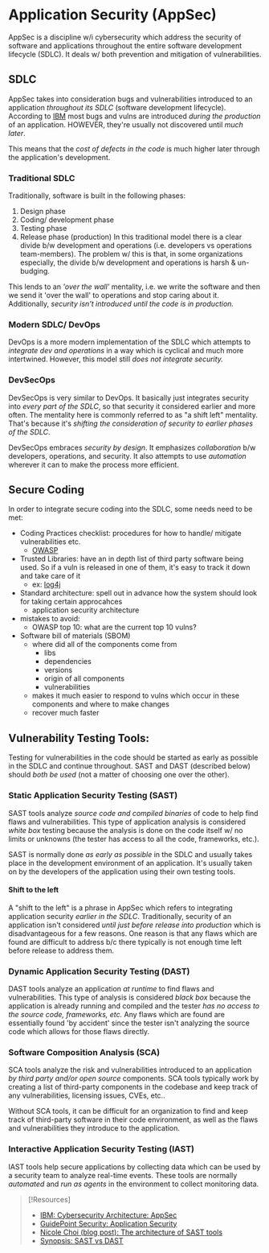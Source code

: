 
# Application Security (AppSec)
AppSec is a discipline w/i cybersecurity which address the security of software and applications throughout the entire software development lifecycle (SDLC). It deals w/ both prevention and mitigation of vulnerabilities.
## SDLC
AppSec takes into consideration bugs and vulnerabilities introduced to an application *throughout its SDLC* (software development lifecycle). According to [IBM](https://www.youtube.com/watch?v=nthEXs12nFE) most bugs and vulns are introduced *during the production* of an application. HOWEVER, they're usually not discovered until *much later*.

This means that the *cost of defects in the code* is much higher later through the application's development.
### Traditional SDLC
Traditionally, software is built in the following phases:
1. Design phase
2. Coding/ development phase
3. Testing phase
4. Release phase (production)
In this traditional model there is a clear divide b/w development and operations (i.e. developers vs operations team-members). The  problem w/ this is that, in some organizations especially, the divide b/w development and operations is harsh & un-budging.

This lends to an *'over the wall'* mentality, i.e. we write the software and then we send it 'over the wall' to operations and stop caring about it. Additionally, *security isn't introduced until the code is in production.*
### Modern SDLC/ DevOps
DevOps is a more modern implementation of the SDLC which attempts to *integrate dev and operations* in a way which is cyclical and much more intertwined. However, this model still *does not integrate security.*
### DevSecOps
DevSecOps is very similar to DevOps. It basically just integrates security into *every part of the SDLC*, so that security it considered earlier and more often. The mentality here is commonly referred to as "a shift left" mentality. That's because it's *shifting the consideration of security to earlier phases of the SDLC*.

DevSecOps embraces *security by design*. It emphasizes *collaboration* b/w developers, operations, and security. It also attempts to use *automation* wherever it can to make the process more efficient.
## Secure Coding
In order to integrate secure coding into the SDLC, some needs need to be met:
- Coding Practices checklist: procedures for how to handle/ mitigate vulnerabilities etc.
	- [OWASP](cybersecurity/resources/OWASP.md)
- Trusted Libraries: have an in depth list of third party software being used. So if a vuln is released in one of them, it's easy to track it down and take care of it
	- ex: [log4j](cybersecurity/attacks/log4j.md)
- Standard architecture: spell out in advance how the system should look for taking certain approcahces
	- application security architecture
- mistakes to avoid:
	- OWASP top 10: what are the current top 10 vulns?
- Software bill of materials (SBOM)
	- where did all of the components come from
		- libs
		- dependencies
		- versions
		- origin of all components
		- vulnerabilities
	- makes it much easier to respond to vulns which occur in these components and where to make changes
	- recover much faster
## Vulnerability Testing Tools:
Testing for vulnerabilities in the code should be started as early as possible in the SDLC and continue throughout. SAST and DAST (described below) should *both be used* (not a matter of choosing one over the other).
### Static Application Security Testing (SAST)
SAST tools analyze *source code and compiled binaries* of code to help find flaws and vulnerabilities. This type of application analysis is considered *white box* testing because the analysis is done on the code itself w/ no limits or unknowns (the tester has access to all the code, frameworks, etc.).

SAST is normally done *as early as possible* in the SDLC and usually takes place in the development environment of an application. It's usually taken on by the developers of the application using their own testing tools.
#### Shift to the left
A "shift to the left" is a phrase in AppSec which refers to integrating application security *earlier in the SDLC*. Traditionally, security of an application isn't considered *until just before release into production* which is disadvantageous for a few reasons. One reason is that any flaws which are found are difficult to address b/c there typically is not enough time left before release to address them.
### Dynamic Application Security Testing (DAST)
DAST tools analyze an application *at runtime* to find flaws and vulnerabilities. This type of analysis is considered *black box* because the application is already running and compiled and the tester *has no access to the source code, frameworks, etc.* Any flaws which are found are essentially found 'by accident' since the tester isn't analyzing the source code which allows for those flaws directly.
### Software Composition Analysis (SCA)
SCA tools analyze the risk and vulnerabilities introduced to an application *by third party and/or open source* components. SCA tools typically work by creating a list of third-party components in the codebase and keep track of any vulnerabilities, licensing issues, CVEs, etc.. 

Without SCA tools, it can be difficult for an organization to find and keep track of third-party software in their code environment, as well as the flaws and vulnerabilities they introduce to the application.
### Interactive Application Security Testing (IAST)
IAST tools help secure applications by collecting data which can be used by a security team to analyze real-time events. These tools are normally *automated* and *run as agents* in the environment to collect monitoring data.

> [!Resources]
> - [IBM: Cybersecurity Architecture: AppSec](https://www.youtube.com/watch?v=nthEXs12nFE)
> - [GuidePoint Security: Application Security](https://www.guidepointsecurity.com/education-center/application-security/)
> - [Nicole Choi (blog post): The architecture of SAST tools](https://github.blog/2024-02-12-the-architecture-of-sast-tools-an-explainer-for-developers/)
> - [Synopsis: SAST vs DAST](https://www.synopsys.com/blogs/software-security/sast-vs-dast-difference.html)

